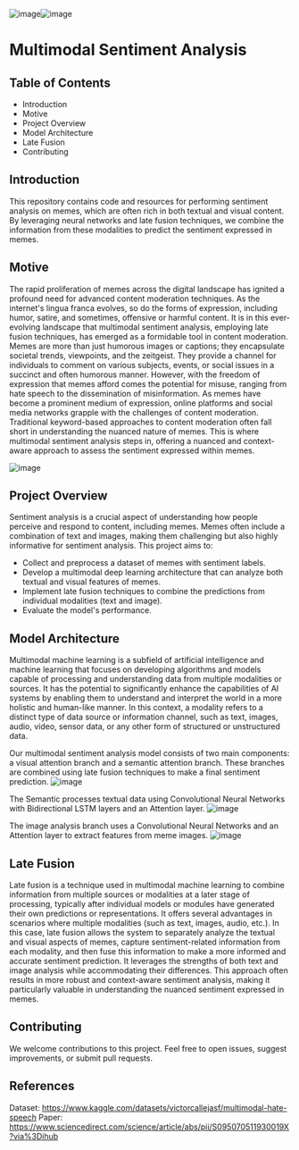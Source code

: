 ![image](https://github.com/anweshb/multimodal-meme-classification/assets/96538649/4717a893-44dd-41c4-8cfb-9cdc868ffbf0)![image](https://github.com/anweshb/multimodal-meme-classification/assets/96538649/0f31c402-56e9-419c-adfb-813ede729c2f)
# Multimodal Sentiment Analysis

## Table of Contents
*	Introduction
* Motive	
*	Project Overview
*	Model Architecture
*	Late Fusion
*	Contributing

## Introduction
This repository contains code and resources for performing sentiment analysis on memes, which are often rich in both textual and visual content. By leveraging neural networks and late fusion techniques, we combine the information from these modalities to predict the sentiment expressed in memes.

## Motive
The rapid proliferation of memes across the digital landscape has ignited a profound need for advanced content moderation techniques. As the internet's lingua franca evolves, so do the forms of expression, including humor, satire, and sometimes, offensive or harmful content. 
It is in this ever-evolving landscape that multimodal sentiment analysis, employing late fusion techniques, has emerged as a formidable tool in content moderation.
Memes are more than just humorous images or captions; they encapsulate societal trends, viewpoints, and the zeitgeist. They provide a channel for individuals to comment on various subjects, events, or social issues in a succinct and often humorous manner. 
However, with the freedom of expression that memes afford comes the potential for misuse, ranging from hate speech to the dissemination of misinformation.
As memes have become a prominent medium of expression, online platforms and social media networks grapple with the challenges of content moderation. Traditional keyword-based approaches to content moderation often fall short in understanding the nuanced nature of memes. 
This is where multimodal sentiment analysis steps in, offering a nuanced and context-aware approach to assess the sentiment expressed within memes.

![image](https://github.com/anweshb/multimodal-meme-classification/assets/96538649/d8da41ea-7f91-431e-9563-4a55bad08e9c)


## Project Overview
Sentiment analysis is a crucial aspect of understanding how people perceive and respond to content, including memes. Memes often include a combination of text and images, making them challenging but also highly informative for sentiment analysis. This project aims to:
*	Collect and preprocess a dataset of memes with sentiment labels.
*	Develop a multimodal deep learning architecture that can analyze both textual and visual features of memes.
*	Implement late fusion techniques to combine the predictions from individual modalities (text and image).
*	Evaluate the model's performance.


## Model Architecture
Multimodal machine learning is a subfield of artificial intelligence and machine learning that focuses on developing algorithms and models capable of processing and understanding data from multiple modalities or sources.
It has the potential to significantly enhance the capabilities of AI systems by enabling them to understand and interpret the world in a more holistic and human-like manner.
In this context, a modality refers to a distinct type of data source or information channel, such as text, images, audio, video, sensor data, or any other form of structured or unstructured data.

Our multimodal sentiment analysis model consists of two main components: a visual attention branch and a semantic attention branch. These branches are combined using late fusion techniques to make a final sentiment prediction.
![image](https://github.com/anweshb/multimodal-meme-classification/assets/96538649/a5f20381-3395-44a8-b3ff-a0f422702e16)

The Semantic processes textual data using Convolutional Neural Networks with Bidirectional LSTM layers and an Attention layer.
![image](https://github.com/anweshb/multimodal-meme-classification/assets/96538649/72cd569f-5c0f-48c9-ad60-b52ae893417d)

The image analysis branch uses a Convolutional Neural Networks and an Attention layer to extract features from meme images.
![image](https://github.com/anweshb/multimodal-meme-classification/assets/96538649/9363298b-e010-4012-b66f-f498e19cd442)

## Late Fusion
Late fusion is a technique used in multimodal machine learning to combine information from multiple sources or modalities at a later stage of processing, typically after individual models or modules have generated their own predictions or representations. 
It offers several advantages in scenarios where multiple modalities (such as text, images, audio, etc.). In this case, late fusion allows the system to separately analyze the textual and visual aspects of memes, capture sentiment-related information from each modality, and then fuse this information to make a more informed and accurate sentiment prediction. 
It leverages the strengths of both text and image analysis while accommodating their differences. This approach often results in more robust and context-aware sentiment analysis, making it particularly valuable in understanding the nuanced sentiment expressed in memes.

## Contributing
We welcome contributions to this project. Feel free to open issues, suggest improvements, or submit pull requests.

## References
Dataset: https://www.kaggle.com/datasets/victorcallejasf/multimodal-hate-speech
Paper: https://www.sciencedirect.com/science/article/abs/pii/S095070511930019X?via%3Dihub
